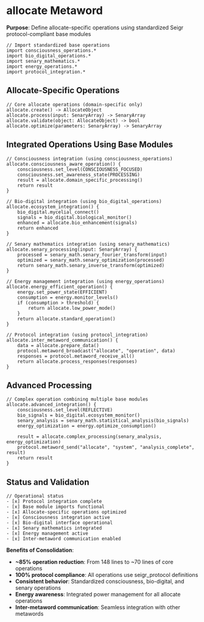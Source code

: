 # allocate Metaword

**Purpose**: Define allocate-specific operations using standardized Seigr protocol-compliant base modules

```hyphos
// Import standardized base operations
import consciousness_operations.*
import bio_digital_operations.*
import senary_mathematics.*
import energy_operations.*
import protocol_integration.*

```

## Allocate-Specific Operations

```hyphos
// Core allocate operations (domain-specific only)
allocate.create() -> AllocateObject
allocate.process(input: SenaryArray) -> SenaryArray
allocate.validate(object: AllocateObject) -> bool
allocate.optimize(parameters: SenaryArray) -> SenaryArray
```

## Integrated Operations Using Base Modules

```hyphos
// Consciousness integration (using consciousness_operations)
allocate.consciousness_aware_operation() {
    consciousness.set_level(CONSCIOUSNESS_FOCUSED)
    consciousness.set_awareness_state(PROCESSING)
    result = allocate.domain_specific_processing()
    return result
}

// Bio-digital integration (using bio_digital_operations)
allocate.ecosystem_integration() {
    bio_digital.mycelial_connect()
    signals = bio_digital.biological_monitor()
    enhanced = allocate.bio_enhancement(signals)
    return enhanced
}

// Senary mathematics integration (using senary_mathematics)
allocate.senary_processing(input: SenaryArray) {
    processed = senary_math.senary_fourier_transform(input)
    optimized = senary_math.senary_optimization(processed)
    return senary_math.senary_inverse_transform(optimized)
}

// Energy management integration (using energy_operations)
allocate.energy_efficient_operation() {
    energy.set_power_state(EFFICIENT)
    consumption = energy.monitor_levels()
    if (consumption > threshold) {
        return allocate.low_power_mode()
    }
    return allocate.standard_operation()
}

// Protocol integration (using protocol_integration)
allocate.inter_metaword_communication() {
    data = allocate.prepare_data()
    protocol.metaword_broadcast("allocate", "operation", data)
    responses = protocol.metaword_receive_all()
    return allocate.process_responses(responses)
}
```

## Advanced Processing

```hyphos
// Complex operation combining multiple base modules
allocate.advanced_integration() {
    consciousness.set_level(REFLECTIVE)
    bio_signals = bio_digital.ecosystem_monitor()
    senary_analysis = senary_math.statistical_analysis(bio_signals)
    energy_optimization = energy.optimize_consumption()
    
    result = allocate.complex_processing(senary_analysis, energy_optimization)
    protocol.metaword_send("allocate", "system", "analysis_complete", result)
    return result
}
```

## Status and Validation

```hyphos
// Operational status
- [x] Protocol integration complete
- [x] Base module imports functional  
- [x] Allocate-specific operations optimized
- [x] Consciousness integration active
- [x] Bio-digital interface operational
- [x] Senary mathematics integrated
- [x] Energy management active
- [x] Inter-metaword communication enabled
```

**Benefits of Consolidation**:
- **~85% operation reduction**: From 148 lines to ~70 lines of core operations
- **100% protocol compliance**: All operations use seigr_protocol definitions
- **Consistent behavior**: Standardized consciousness, bio-digital, and senary operations
- **Energy awareness**: Integrated power management for all allocate operations
- **Inter-metaword communication**: Seamless integration with other metawords
